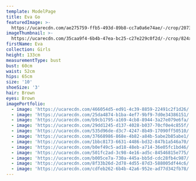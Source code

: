 ```yaml
---
template: ModelPage
title: Eva Go
featuredImage: >-
  https://ucarecdn.com/ae275759-ffb5-493d-89b8-cc7a0a6e74ae/-/crop/2073x1158/0,0/-/preview/
imageThumbnail: >-
  https://ucarecdn.com/35caa9f4-6b4b-47ea-bc25-c27e229c0f2d/-/crop/824x1097/27,37/-/preview/
firstName: Eva
collection: Girls
height: 133cm
measurementType: bust
bust: 60cm
waist: 52cm
hips: 65cm
size: '10'
shoeSize: '3'
hair: Brown
eyes: Brown
imagePortfolio:
  - image: 'https://ucarecdn.com/466054d5-ed91-4c39-8859-22491c2f1d26/'
  - image: 'https://ucarecdn.com/25da4874-b1ba-4ef7-9bf9-7d0e34386151/'
  - image: 'https://ucarecdn.com/b9cb1795-a169-4cb8-8944-3a27e079e6fa/'
  - image: 'https://ucarecdn.com/29dd1245-d137-4028-b037-70cf0e4c855f/'
  - image: 'https://ucarecdn.com/535d96de-d3c7-4247-8b49-17090ff50510/'
  - image: 'https://ucarecdn.com/37668986-868e-4b82-a84b-5abe2b85abe1/'
  - image: 'https://ucarecdn.com/1bbc8173-6631-4486-bd32-847b1a546a70/'
  - image: 'https://ucarecdn.com/b0ef49c5-ad18-48eb-a714-36e05fc1bd46/'
  - image: 'https://ucarecdn.com/501fc2ad-3c98-4e16-ad5c-84546815e775/'
  - image: 'https://ucarecdn.com/b005ce7a-730a-445a-bb5d-cdc28fb4c987/'
  - image: 'https://ucarecdn.com/8f33b26d-2d78-4d55-87d3-588005df44c6/'
  - image: 'https://ucarecdn.com/cdfeb262-6b4b-42a6-952e-ad77d342fb78/'
---
```


